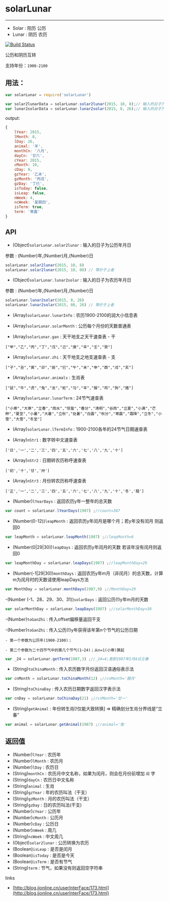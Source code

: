 # solarLunar
-----

- Solar : 阳历 公历
- Lunar : 阴历 农历

[![Build Status](https://travis-ci.org/yize/solorlunar.svg?branch=master)](https://travis-ci.org/yize/solarlunar)

公历和阴历互转

支持年份：`1900-2100`

## 用法：

``` js
var solarLunar = require('solarLunar')

var solar2lunarData = solarLunar.solar2lunar(2015, 10, 8);// 输入的日子为阳历
var lunar2solarData = solarLunar.lunar2solar(2015, 8, 26);// 输入的日子为农历
```

output:

``` js
{
    lYear: 2015,
    lMonth: 8,
    lDay: 26,
    animal: '羊',
    monthCn: '八月',
    dayCn: '廿六',
    cYear: 2015,
    cMonth: 10,
    cDay: 8,
    gzYear: '乙未',
    gzMonth: '丙戌',
    gzDay: '丁巳',
    isToday: false,
    isLeap: false,
    nWeek: 4,
    ncWeek: '星期四',
    isTerm: true,
    term: '寒露'
}
```

## API

- (Object)`solarLunar.solar2lunar` : 输入的日子为公历年月日

参数 : (Number)年,(Number)月,(Number)日

``` js
solarLunar.solar2lunar(2015, 10, 8)
solarLunar.solar2lunar(2015, 10, 08) // 等价于上者
```

- (Object)`solarLunar.lunar2solar` : 输入的日子为农历年月日

参数 : (Number)年,(Number)月,(Number)日

``` js
solarLunar.lunar2solar(2015, 8, 26)
solarLunar.lunar2solar(2015, 08, 26) // 等价于上者
```

- (Array)`solarLunar.lunarInfo` :  农历1900-2100的润大小信息表

- (Array)`solarLunar.solarMonth` : 公历每个月份的天数普通表

- (Array)`solarLunar.gan` : 天干地支之天干速查表 - 干

`["甲","乙","丙","丁","戊","己","庚","辛","壬","癸"]`

- (Array)`solarLunar.zhi` : 天干地支之地支速查表 - 支

`["子","丑","寅","卯","辰","巳","午","未","申","酉","戌","亥"]`

- (Array)`solarLunar.animals` : 生肖表

`["鼠","牛","虎","兔","龙","蛇","马","羊","猴","鸡","狗","猪"]`

- (Array)`solarLunar.lunarTerm` : 24节气速查表

`["小寒","大寒","立春","雨水","惊蛰","春分","清明","谷雨","立夏","小满","芒种","夏至","小暑","大暑","立秋","处暑","白露","秋分","寒露","霜降","立冬","小雪","大雪","冬至"]`

- (Array)`solarLunar.lTermInfo` : 1900-2100各年的24节气日期速查表

- (Array)`nStr1` : 数字转中文速查表

`['日','一','二','三','四','五','六','七','八','九','十']`

- (Array)`nStr2` : 日期转农历称呼速查表

`['初','十','廿','卅']`

- (Array)`nStr3` : 月份转农历称呼速查表

`['正','一','二','三','四','五','六','七','八','九','十','冬','腊']`

- (Number)`lYearDays` : 返回农历y年一整年的总天数

``` js
var count = solarLunar.lYearDays(1987) ;//count=387
```

- (Number(0-12))`leapMonth` : 返回农历y年闰月是哪个月；若y年没有闰月 则返回0

```js
var leapMonth = solarLunar.leapMonth(1987) ;//leapMonth=6
```

- (Number(0|29|30))`leapDays` : 返回农历y年闰月的天数 若该年没有闰月则返回0

```js
var leapMonthDay = solarLunar.leapDays(1987) ;//leapMonthDay=29
```

- (Number(-1|29|30))`monthDays` : 返回农历y年m月（非闰月）的总天数，计算m为闰月时的天数请使用leapDays方法

```js
var MonthDay = solarLunar.monthDays(1987,9) ;//MonthDay=29
```

-(Number (-1、28、29、30、31))`solarDays` : 返回公历(!)y年m月的天数

```js
var solarMonthDay = solarLunar.leapDays(1987) ;//solarMonthDay=30
```

-(Number)`toGanZhi` : 传入offset偏移量返回干支

-(Number)`toGanZhi` : 传入公历(!)y年获得该年第n个节气的公历日期

    - 第一个参数为公历年(1900-2100)；

    - 第二个参数为二十四节气中的第几个节气(1~24)；从n=1(小寒)算起

```js
var _24 = solarLunar.getTerm(1987,3) ;//_24=4;意即1987年2月4日立春
```

- (String)`toChinaMonth` :  传入农历数字月份返回汉语通俗表示法

```js
var cnMonth = solarLunar.toChinaMonth(12) ;//cnMonth='腊月'
```

- (String)`toChinaDay` :  传入农历日期数字返回汉字表示法

```js
var cnDay = solarLunar.toChinaDay(21) ;//cnMonth='廿一'
```

- (String)`getAnimal` :  年份转生肖[!仅能大致转换] => 精确划分生肖分界线是“立春”

```js
var animal = solarLunar.getAnimal(1987) ;//animal='兔'
```



## 返回值

- (Number)`lYear` : 农历年
- (Number)`lMonth` : 农历月
- (Number)`lDay` : 农历日
- (String)`monthCn` : 农历月中文名称，如果为闰月，则会在月份前增加 `闰` 字
- (String)`dayCn` : 农历日中文名称
- (String)`animal` : 生肖
- (String)`gzYear` : 年的农历叫法（干支）
- (String)`gzMonth` : 月的农历叫法（干支）
- (String)`gzDay` : 日的农历叫法(干支)
- (Number)`cYear` : 公历年
- (Number)`cMonth` : 公历月
- (Number)`cDay` : 公历日
- (Number)`nWeek` : 周几
- (String)`ncWeek` : 中文周几
- (Object)`solar2lunar` : 公历转换为农历
- (Boolean)`isLeap` : 是否是闰月
- (Boolean)`isToday` : 是否是今天
- (Boolean)`isTerm` : 是否有节气
- (String)`term` : 节气，如果没有则返回空字符串

links

- [http://blog.jjonline.cn/userInterFace/173.html](http://blog.jjonline.cn/userInterFace/173.html)

